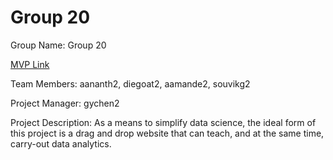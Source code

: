 # Group 20
Group Name: Group 20

[MVP Link](https://docs.google.com/document/d/1gqTVDe-6l3PcGpUPMTnpD2uvVwxnNXNswGNPzYifYik/edit?usp=sharing)

Team Members: aananth2, diegoat2, aamande2, souvikg2

Project Manager: gychen2

Project Description: As a means to simplify data science, the ideal form of this project is a drag and drop website that can teach, and at the same time, carry-out data analytics.
